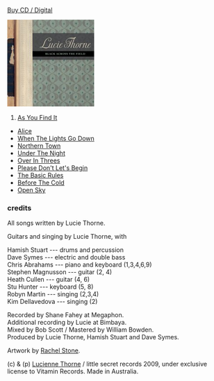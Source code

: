 <!--| ## Black Across The Field |-->

[Buy CD / Digital](https://luciethorne.bandcamp.com/album/black-across-the-field)


![Black Across The Field][8]

1.  [As You Find It][9]
-   [Alice][10]
-   [When The Lights Go Down][11]
-   [Northern Town][12]
-   [Under The Night][13]
-   [Over In Threes][14]
-   [Please Don't Let's Begin][15]
-   [The Basic Rules][16]
-   [Before The Cold][17]
-   [Open Sky][18]

  [8]: data/image/cover/black-across-the-field.jpg
  [9]: ?p=songs/as-you-find-it
  [10]: ?p=songs/alice
  [11]: ?p=songs/when-the-lights-go-down
  [12]: ?p=songs/northern-town
  [13]: ?p=songs/under-the-night
  [14]: ?p=songs/over-in-threes
  [15]: ?p=songs/please-dont-lets-begin
  [16]: ?p=songs/the-basic-rules
  [17]: ?p=songs/before-the-cold
  [18]: ?p=songs/open-sky

### credits

All songs written by Lucie Thorne.

Guitars and singing by Lucie Thorne, with  

Hamish Stuart --- drums and percussion  
Dave Symes --- electric and double bass  
Chris Abrahams --- piano and keyboard (1,3,4,6,9)  
Stephen Magnusson --- guitar (2, 4)  
Heath Cullen --- guitar (4, 6)  
Stu Hunter --- keyboard (5, 8)  
Robyn Martin --- singing (2,3,4)  
Kim Dellavedova --- singing (2)  

Recorded by Shane Fahey at Megaphon.  
Additional recording by Lucie at Bimbaya.  
Mixed by Bob Scott / Mastered by William Bowden.  
Produced by Lucie Thorne, Hamish Stuart and Dave Symes.  

Artwork by [Rachel Stone][19].

  [19]: http://www.rachelstone.com

\(c) & (p) [Lucienne Thorne][24] / little secret records 2009, under
exclusive license to Vitamin Records.  Made in Australia.


  [24]: http://www.luciethorne.com
  [25]: data/pr/LucieThorneBATFMediaRelease.pdf
